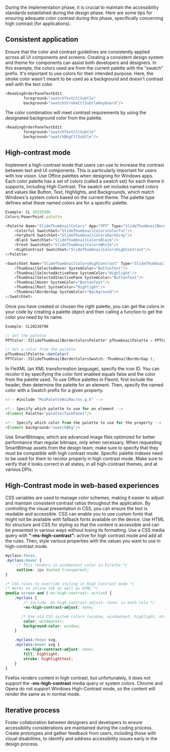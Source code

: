 During the implementation phase, it is crucial to maintain the accessibility standards established during the design phase. Here are some tips for ensuring adequate color contrast during this phase, specifically concerning high contrast (for applications).

## Consistent application

Ensure that the color and contrast guidelines are consistently applied across all UI components and screens. Creating a consistent design system and theme for components can assist both developers and designers. In this example, the colors used are from the current palette with the “swatch" prefix. It's important to use colors for their intended purpose. Here, the stroke color wasn't meant to be used as a background and doesn't contrast well with the text color.

```js
<ReadingOrderPaneTextEdit
        foreground="swatchTextCtlSubtle"
        background="swatchStrokeCtlSubtleKeyboard"/>
```

The color combination will meet contrast requirements by using the designated background color from the palette.

```js
<ReadingOrderPaneTextEdit
        foreground="swatchTextCtlSubtle"
        background="swatchBkgCtlSubtle"/>
```

## High-contrast mode

Implement a high-contrast mode that users can use to increase the contrast between text and UI components. This is particularly important for users with low vision. Use Office palettes when designing for Windows apps. Each color palette has a set of colors (called a swatch set) for each theme it supports, including High Contrast. The swatch set includes named colors and values like Button, Text, Highlights, and Backgrounds, which match Windows's system colors based on the current theme. The palette type defines what these named colors are for a specific palette.

```js
Example: CL 20195996
Colors/PowerPoint.palette

<Palette Name="SlideThumbnailColors" App="PPT" Type="SlideThumbnailBorderColors" Platform="Win32">
    <Colorful SwatchSet="SlideThumbnailColorsColorful"/>
    <VeryDark SwatchSet="SlideThumbnailColorsDarkGray"/>
    <Black SwatchSet="SlideThumbnailColorsBlack"/>
    <Fresh SwatchSet="SlideThumbnailColorsWhite"/>
    <HighContrast SwatchSet="SlideThumbnailColorsHighContrast"/>
</Palette>

<SwatchSet Name="SlideThumbnailColorsHighContrast" Type="SlideThumbnailBorderColors" App="PPT" Platform="Win32">
    <ThumbnailSelectedHover SystemColor="ButtonText"/>
    <ThumbnailSelectedActivePane SystemColor="Highlight"/>
    <ThumbnailSelectedInactivePane SystemColor="ButtonText"/>
    <ThumbnailHover SystemColor="ButtonText"/>
    <ThumbnailRest SystemColor="Highlight"/>
    <ThumbnailBorderGap SystemColor="Background"/>
</SwatchSet>
```

Once you have created or chosen the right palette, you can get the colors in your code by creating a palette object and then calling a function to get the color you need by its name. 

```js
Example: CL20226796

// Get the palette
PPTColor::ISlideThumbnailBorderColorsPalette* pThumbnailPalette = PPTColor::SlideThumbnailColorsPalette();

// Get a color from the palette
pThumbnailPalette->GetColor(
PPTColor::ISlideThumbnailBorderColorsSwatch::ThumbnailBorderGap );
```

In FleXML (an XML transformation language), specify the icon ID. You can recolor it by specifying the color font enabled equals false and the color from the palette used. To use Office palettes in Flexml, first include the header, then determine the palette for an element. Then, specify the named color with a Swatch prefix for a given property.

```js
<!-- #include "MsoPaletteNuiMacros.g.h" -->

<!-- Specify which palette to use for an element -->
<Element Palette="palette(TaskPane)"/>

<!-- Specify which color from the palette to use for the property -->
<Element background="swatchBkg"/>
```


Use SmartBitmaps, which are advanced image files optimized for better performance than regular bitmaps, only when necessary. When requesting SmartBitmap assets from the design team, make sure to specify that they must be compatible with high contrast mode. Specific palette indexes need to be used for them to recolor properly in high contrast mode. Make sure to verify that it looks correct in all states, in all high-contrast themes, and at various DPIs. 


## High-Contrast mode in web-based experiences 

CSS variables are used to manage color schemes, making it easier to adjust and maintain consistent contrast ratios throughout the application. By controlling the visual presentation in CSS, you can ensure the text is readable and accessible. CSS can enable you to use custom fonts that might not be available with fallback fonts available on the device. Use HTML for structure and CSS for styling so that the content is accessible and can be presented in various ways without losing its formatting. Use a CSS media query with **"-ms-high-contrast":** active for high contrast mode and add all the rules. Then, style various properties with the values you want to use in high-contrast mode.

```css
myclass:focus,
.myclass:hover {
     /* This renders in windowtext color in Firefox */
     outline: 2px dashed transparent;
}

/* CSS rules to override styling in High Contrast mode */
/* Works on inline SVG as well as HTML */
@media screen and (-ms-high-contrast: active) {
    .myclass {
        /* Include -ms-high-contrast-adjust: none; in each rule */
        -ms-high-contrast-adjust: none;

       /* Use old CSS system colors (window, windowtext, highlight, etc.) */
        color: windowtext;
        background-color: window;
    }

    .myclass:focus svg,
    .myclass:hover svg {
        -ms-high-contrast-adjust: none;
        fill: highlight;
        stroke: highlighttext;
    }
}
```

Firefox renders content in high contrast, but unfortunately, it does not support the **-ms-high-contrast** media query or system colors. Chrome and Opera do not support Windows High-Contrast mode, so the content will render the same as in normal mode.

## Iterative process 

Foster collaboration between designers and developers to ensure accessibility considerations are maintained during the coding process. Create prototypes and gather feedback from users, including those with visual disabilities, to identify and address accessibility issues early in the design process.